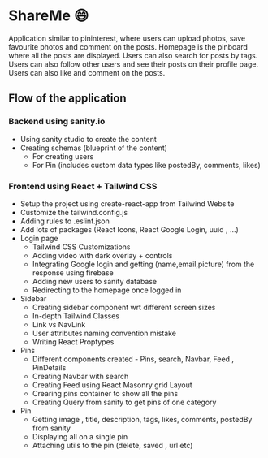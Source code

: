 # ShareMe 😄

Application similar to pininterest, where users can upload photos, save favourite photos and comment on the posts. Homepage is the pinboard where all the posts are displayed. Users can also search for posts by tags. Users can also follow other users and see their posts on their profile page. Users can also like and comment on the posts.

## Flow of the application

### Backend using sanity.io

- Using sanity studio to create the content
- Creating schemas (blueprint of the content)
  - For creating users
  - For Pin (includes custom data types like postedBy, comments, likes)

### Frontend using React + Tailwind CSS

- Setup the project using create-react-app from Tailwind Website
- Customize the tailwind.config.js
- Adding rules to .eslint.json
- Add lots of packages (React Icons, React Google Login, uuid , ...)
- Login page
  - Tailwind CSS Customizations
  - Adding video with dark overlay + controls
  - Integrating Google login and getting (name,email,picture) from the response using firebase
  - Adding new users to sanity database
  - Redirecting to the homepage once logged in
- Sidebar
  - Creating sidebar component wrt different screen sizes
  - In-depth Tailwind Classes
  - Link vs NavLink
  - User attributes naming convention mistake
  - Writing React Proptypes
- Pins
  - Different components created - Pins, search, Navbar, Feed , PinDetails
  - Creating Navbar with search
  - Creating Feed using React Masonry grid Layout
  - Crearing pins container to show all the pins
  - Creating Query from sanity to get pins  of one category
- Pin
  - Getting image , title, description, tags, likes, comments, postedBy from sanity
  - Displaying all on a single pin
  - Attaching utils to the pin (delete, saved , url etc)
